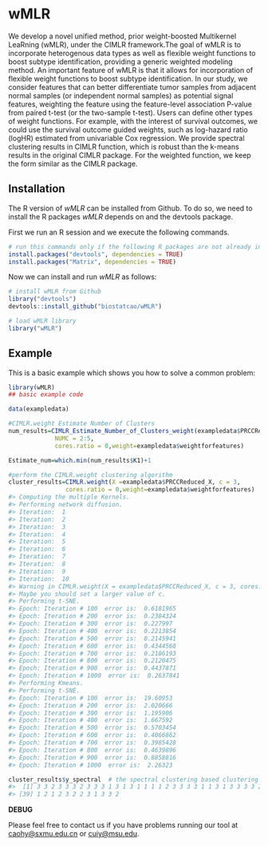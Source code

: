 
<!-- README.md is generated from README.Rmd. Please edit that file -->

# wMLR

<!-- badges: start -->
<!-- badges: end -->

We develop a novel unified method, prior weight-boosted Multikernel
LeaRning (wMLR), under the CIMLR framework.The goal of wMLR is to
incorporate heterogenous data types as well as flexible weight functions
to boost subtype identification, providing a generic weighted modeling
method. An important feature of wMLR is that it allows for incorporation
of flexible weight functions to boost subtype identification. In our
study, we consider features that can better differentiate tumor samples
from adjacent normal samples (or independent normal samples) as
potential signal features, weighting the feature using the feature-level
association P-value from paired t-test (or the two-sample t-test). Users
can define other types of weight functions. For example, with the
interest of survival outcomes, we could use the survival outcome guided
weights, such as log-hazard ratio (logHR) estimated from univariable Cox
regression. We provide spectral clustering results in CIMLR function,
which is robust than the k-means results in the original CIMLR package.
For the weighted function, we keep the form similar as the CIMLR
package.

## Installation

The R version of *wMLR* can be installed from Github. To do so, we need
to install the R packages *wMLR* depends on and the devtools package.

First we run an R session and we execute the following commands.

``` r
# run this commands only if the following R packages are not already installed
install.packages("devtools", dependencies = TRUE)
install.packages("Matrix", dependencies = TRUE)
```

Now we can install and run *wMLR* as follows:

``` r
# install wMLR from Github
library("devtools")
devtools::install_github("biostatcao/wMLR")

# load wMLR library
library("wMLR")
```

## Example

This is a basic example which shows you how to solve a common problem:

``` r
library(wMLR)
## basic example code

data(exampledata)

#CIMLR.weight Estimate Number of Clusters
num_results=CIMLR_Estimate_Number_of_Clusters_weight(exampledata$PRCCReduced_X,
             NUMC = 2:5,
             cores.ratio = 0,weight=exampledata$weightforfeatures)

Estimate_num=which.min(num_results$K1)+1

#perform the CIMLR.weight clustering algorithm
cluster_results=CIMLR.weight(X =exampledata$PRCCReduced_X, c = 3,
                cores.ratio = 0,weight=exampledata$weightforfeatures)
#> Computing the multiple Kernels.
#> Performing network diffusion.
#> Iteration:  1 
#> Iteration:  2 
#> Iteration:  3 
#> Iteration:  4 
#> Iteration:  5 
#> Iteration:  6 
#> Iteration:  7 
#> Iteration:  8 
#> Iteration:  9 
#> Iteration:  10
#> Warning in CIMLR.weight(X = exampledata$PRCCReduced_X, c = 3, cores.ratio = 0, :
#> Maybe you should set a larger value of c.
#> Performing t-SNE.
#> Epoch: Iteration # 100  error is:  0.6181965 
#> Epoch: Iteration # 200  error is:  0.2384324 
#> Epoch: Iteration # 300  error is:  0.227997 
#> Epoch: Iteration # 400  error is:  0.2213854 
#> Epoch: Iteration # 500  error is:  0.2145941 
#> Epoch: Iteration # 600  error is:  0.4344568 
#> Epoch: Iteration # 700  error is:  0.2186193 
#> Epoch: Iteration # 800  error is:  0.2120475 
#> Epoch: Iteration # 900  error is:  0.4437871 
#> Epoch: Iteration # 1000  error is:  0.2637841 
#> Performing Kmeans.
#> Performing t-SNE.
#> Epoch: Iteration # 100  error is:  19.60953 
#> Epoch: Iteration # 200  error is:  2.020666 
#> Epoch: Iteration # 300  error is:  1.195906 
#> Epoch: Iteration # 400  error is:  1.667592 
#> Epoch: Iteration # 500  error is:  0.5703454 
#> Epoch: Iteration # 600  error is:  0.4066862 
#> Epoch: Iteration # 700  error is:  0.3985428 
#> Epoch: Iteration # 800  error is:  0.4639896 
#> Epoch: Iteration # 900  error is:  0.8858816 
#> Epoch: Iteration # 1000  error is:  2.26323

cluster_results$y_spectral  # the spectral clustering based clustering results
#>  [1] 3 3 2 3 3 3 2 3 3 3 1 3 1 3 1 1 1 1 2 3 3 3 3 1 1 3 1 3 3 3 3 2 1 2 3 2 3 1
#> [39] 1 2 1 2 3 2 2 3 1 3 3 2
```

**DEBUG**

Please feel free to contact us if you have problems running our tool at
<caohy@sxmu.edu.cn> or <cuiy@msu.edu>.
